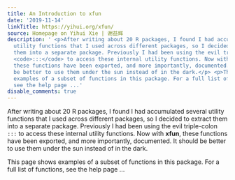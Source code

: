 ```yaml
---
title: An Introduction to xfun
date: '2019-11-14'
linkTitle: https://yihui.org/xfun/
source: Homepage on Yihui Xie | 谢益辉
description: ' <p>After writing about 20 R packages, I found I had accumulated several
  utility functions that I used across different packages, so I decided to extract
  them into a separate package. Previously I had been using the evil triple-colon
  <code>:::</code> to access these internal utility functions. Now with <strong>xfun</strong>,
  these functions have been exported, and more importantly, documented. It should
  be better to use them under the sun instead of in the dark.</p> <p>This page shows
  examples of a subset of functions in this package. For a full list of functions,
  see the help page ...'
disable_comments: true
---
```

 <p>After writing about 20 R packages, I found I had accumulated several utility functions that I used across different packages, so I decided to extract them into a separate package. Previously I had been using the evil triple-colon <code>:::</code> to access these internal utility functions. Now with <strong>xfun</strong>, these functions have been exported, and more importantly, documented. It should be better to use them under the sun instead of in the dark.</p> <p>This page shows examples of a subset of functions in this package. For a full list of functions, see the help page ...